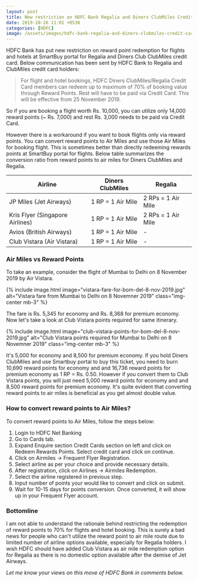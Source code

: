 ```yaml
---
layout: post
title: New restriction on HDFC Bank Regalia and Diners ClubMiles Credit Card rewards redemption
date: 2019-10-26 11:01 +0530
categories: [HDFC]
image: /assets/images/hdfc-bank-regalia-and-diners-clubmiles-credit-cards.jpg
---
```


HDFC Bank has put new restriction on reward point redemption for flights and hotels at SmartBuy portal for Regalia and Diners Club ClubMiles credit card. Below communication has been sent by HDFC Bank to Regalia and ClubMiles credit card holders:

> For flight and hotel bookings, HDFC Diners ClubMiles/Regalia Credit Card members can redeem up to maximum of 70% of booking value through Reward Points. Rest will have to be paid via Credit Card. This will be effective from 25 November 2019.

So if you are booking a flight worth Rs. 10,000, you can utilize only 14,000 reward points (~ Rs. 7,000) and rest Rs. 3,000 needs to be paid via Credit Card.

However there is a workaround if you want to book flights only via reward points. You can convert reward points to Air Miles and use those Air Miles for booking flight. This is sometimes better than directly redeeming rewards points at SmartBuy portal for flights. Below table summarizes the conversion ratio from reward points to air miles for Diners ClubMiles and Regalia.

<table class="table">
  <thead class="thead-dark">
  <tr>
    <th scope="col"> Airline</th>
  	<th scope="col"> Diners ClubMiles</th>
    <th scope="col"> Regalia</th>
  </tr>
  </thead>
  <tbody>
  <tr>
    <td> JP Miles (Jet Airways) </td>
  	<td> 1 RP = 1 Air Mile </td>
    <td> 2 RPs = 1 Air Mile </td>
  </tr>
    <tr>
    <td> Kris Flyer (Singapore Airlines)</td>
  	<td> 1 RP = 1 Air Mile </td>
    <td> 2 RPs = 1 Air Mile </td>
  </tr>
  <tr>
    <td> Avios (British Airways) </td>
  	<td> 1 RP = 1 Air Mile </td>
    <td> - </td>
  </tr>
  <tr>
    <td> Club Vistara (Air Vistara)</td>
  	<td> 1 RP = 1 Air Mile </td>
    <td> - </td>
  </tr>
  </tbody>
</table>

### Air Miles vs Reward Points

To take an example, consider the flight of Mumbai to Delhi on 8 November 2019 by Air Vistara.

{% include image.html image="vistara-fare-for-bom-del-8-nov-2019.jpg" alt="Vistara fare from Mumbai to Delhi on 8 Novemner 2019" class="img-center mb-3" %}

The fare is Rs. 5,345 for economy and Rs. 8,368 for premium economy. Now let's take a look at Club Vistara points required for same itinerary.

{% include image.html image="club-vistara-points-for-bom-del-8-nov-2019.jpg" alt="Club Vistara points required for Mumbai to Delhi on 8 Novemner 2019" class="img-center mb-3" %}

It's 5,000 for economy and 8,500 for premium economy. If you hold Diners ClubMiles and use Smartbuy portal to buy this ticket, you need to burn 10,690 reward points for economy and and 16,736 reward points for premium economy as 1 RP = Rs. 0.50. However if you convert them to Club Vistara points, you will just need 5,000 reward points for economy and and 8,500 reward points for premium economy. It's quite evident that converting reward points to air miles is beneficial as you get almost double value.

### How to convert reward points to Air Miles?

To convert reward points to Air Miles, follow the steps below:

1. Login to HDFC Net Banking
2. Go to Cards tab.
3. Expand Enquire section Credit Cards section on left and click on Redeem Rewards Points. Select credit card and click on continue.
4. Click on Airmiles → Frequent Flyer Registration.
5. Select airline as per your choice and provide necessary details.
6. After registration, click on Airlines → Airmiles Redemption.
7. Select the airline registered in previous step.
8. Input number of points your would like to convert and click on submit.
9. Wait for 10-15 days for points conversion. Once converted, it will show up in your Frequent Flyer account.

### Bottomline

I am not able to understand the rationale behind restricting the redemption of reward points to 70% for flights and hotel booking. This is surely a bad news for people who can't utilize the reward point to air mile route due to limited number of airline options available, especially for Regalia holders. I wish HDFC should have added Club Vistara as air mile redemption option for Regalia as there is no domestic option available after the demise of Jet Airways.

_Let me know your views on this move of HDFC Bank in comments below._
